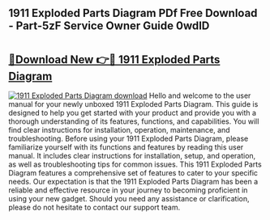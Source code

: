 ## 1911 Exploded Parts Diagram PDf Free Download - Part-5zF Service Owner Guide 0wdID

# <h2><a href="http://dfhlimx.blite.top/?on=1911+Exploded+Parts+Diagram">🔗Download New 👉🔴 1911 Exploded Parts Diagram</a></h2>

[![1911 Exploded Parts Diagram download](https://i.imgur.com/lujVjoI.png)](http://dfhlimx.blite.top/?on=1911+Exploded+Parts+Diagram)
Hello and welcome to the user manual for your newly unboxed 1911 Exploded Parts Diagram. This guide is designed to help you get started with your product and provide you with a thorough understanding of its features, functions, and capabilities. You will find clear instructions for installation, operation, maintenance, and troubleshooting. Before using your 1911 Exploded Parts Diagram, please familiarize yourself with its functions and features by reading this user manual. It includes clear instructions for installation, setup, and operation, as well as troubleshooting tips for common issues. This 1911 Exploded Parts Diagram features a comprehensive set of features to cater to your specific needs. Our expectation is that the 1911 Exploded Parts Diagram has been a reliable and effective resource in your journey to becoming proficient in using your new gadget. Should you need any assistance or clarification, please do not hesitate to contact our support team.
